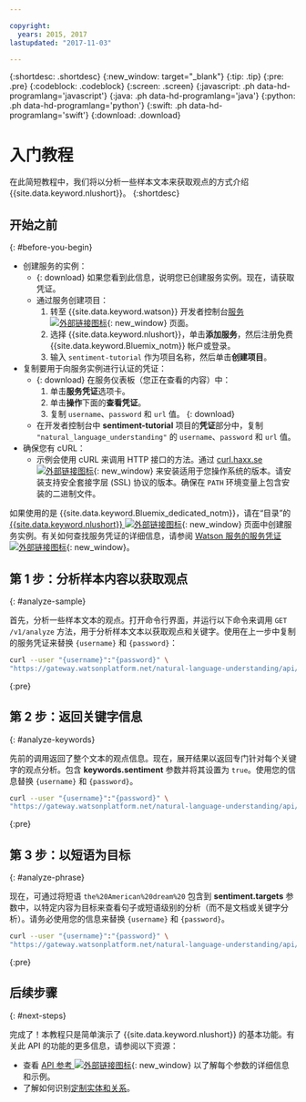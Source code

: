 ```yaml
---

copyright:
  years: 2015, 2017
lastupdated: "2017-11-03"

---
```


{:shortdesc: .shortdesc}
{:new_window: target="_blank"}
{:tip: .tip}
{:pre: .pre}
{:codeblock: .codeblock}
{:screen: .screen}
{:javascript: .ph data-hd-programlang='javascript'}
{:java: .ph data-hd-programlang='java'}
{:python: .ph data-hd-programlang='python'}
{:swift: .ph data-hd-programlang='swift'}
{:download: .download}

# 入门教程
在此简短教程中，我们将以分析一些样本文本来获取观点的方式介绍 {{site.data.keyword.nlushort}}。
{:shortdesc}

## 开始之前
{: #before-you-begin}

- 创建服务的实例：
    - {: download} 如果您看到此信息，说明您已创建服务实例。现在，请获取凭证。
    - 通过服务创建项目：
        1.  转至 {{site.data.keyword.watson}} 开发者控制台[服务 ![外部链接图标](../../icons/launch-glyph.svg "外部链接图标")](https://console.{DomainName}/developer/watson/services){: new_window} 页面。
        1.  选择 {{site.data.keyword.nlushort}}，单击**添加服务**，然后注册免费 {{site.data.keyword.Bluemix_notm}} 帐户或登录。
        1.  输入 `sentiment-tutorial` 作为项目名称，然后单击**创建项目**。
- 复制要用于向服务实例进行认证的凭证：
    - {: download} 在服务仪表板（您正在查看的内容）中：
        1.  单击**服务凭证**选项卡。
        1.  单击**操作**下面的**查看凭证**。
        1.  复制 `username`、`password` 和 `url` 值。
        {: download}
    - 在开发者控制台中 **sentiment-tutorial** 项目的**凭证**部分中，复制 `"natural_language_understanding"` 的 `username`、`password` 和 `url` 值。
- 确保您有 cURL：
    - 示例会使用 cURL 来调用 HTTP 接口的方法。通过 [curl.haxx.se ![外部链接图标](../../icons/launch-glyph.svg "外部链接图标")](https://curl.haxx.se/){: new_window} 来安装适用于您操作系统的版本。请安装支持安全套接字层 (SSL) 协议的版本。确保在 `PATH` 环境变量上包含安装的二进制文件。

<!-- Remove this text after dedicated instances have the Developer Console: begin -->

如果使用的是 {{site.data.keyword.Bluemix_dedicated_notm}}，请在“目录”的 [{{site.data.keyword.nlushort}} ![外部链接图标](../../icons/launch-glyph.svg "外部链接图标")](https://console.{DomainName}/catalog/services/natural-language-understanding/){: new_window} 页面中创建服务实例。有关如何查找服务凭证的详细信息，请参阅 [Watson 服务的服务凭证 ![外部链接图标](../../icons/launch-glyph.svg "外部链接图标")](/docs/services/watson/getting-started-credentials.html#getting-credentials-manually){: new_window}。

<!-- Remove this text after dedicated instances have the Developer Console: end -->

## 第 1 步：分析样本内容以获取观点
{: #analyze-sample}

首先，分析一些样本文本的观点。打开命令行界面，并运行以下命令来调用 `GET /v1/analyze` 方法，用于分析样本文本以获取观点和关键字。使用在上一步中复制的服务凭证来替换 `{username}` 和 `{password}`：

```bash
curl --user "{username}":"{password}" \
"https://gateway.watsonplatform.net/natural-language-understanding/api/v1/analyze?version=2017-02-27&text=I%20still%20have%20a%20dream%2C%20a%20dream%20deeply%20rooted%20in%20the%20American%20dream%20%E2%80%93%20one%20day%20this%20nation%20will%20rise%20up%20and%20live%20up%20to%20its%20creed%2C%20%22We%20hold%20these%20truths%20to%20be%20self%20evident%3A%20that%20all%20men%20are%20created%20equal.&features=sentiment,keywords"
```
{:pre}

## 第 2 步：返回关键字信息
{: #analyze-keywords}

先前的调用返回了整个文本的观点信息。现在，展开结果以返回专门针对每个关键字的观点分析。包含 **keywords.sentiment** 参数并将其设置为 `true`。使用您的信息替换 `{username}` 和 `{password}`。

```bash
curl --user "{username}":"{password}" \
"https://gateway.watsonplatform.net/natural-language-understanding/api/v1/analyze?version=2017-02-27&text=I%20still%20have%20a%20dream%2C%20a%20dream%20deeply%20rooted%20in%20the%20American%20dream%20%E2%80%93%20one%20day%20this%20nation%20will%20rise%20up%20and%20live%20up%20to%20its%20creed%2C%20%22We%20hold%20these%20truths%20to%20be%20self%20evident%3A%20that%20all%20men%20are%20created%20equal.&features=sentiment,keywords&keywords.sentiment=true"
```
{:pre}

## 第 3 步：以短语为目标
{: #analyze-phrase}

现在，可通过将短语 `the%20American%20dream%20` 包含到 **sentiment.targets** 参数中，以特定内容为目标来查看句子或短语级别的分析（而不是文档或关键字分析）。请务必使用您的信息来替换 `{username}` 和 `{password}`。

```bash
curl --user "{username}":"{password}" \
"https://gateway.watsonplatform.net/natural-language-understanding/api/v1/analyze?version=2017-02-27&text=I%20still%20have%20a%20dream%2C%20a%20dream%20deeply%20rooted%20in%20the%20American%20dream%20one%20day%20this%20nation%20will%20rise%20up%20and%20live%20up%20to%20its%20creed%20We%20hold%20these%20truths%20to%20be%20self%20evident%3A%20that%20all%20men%20are%20created%20equal.&features=sentiment,keywords&keywords.sentiment=true&sentiment.targets=the%20American%20dream"
```
{:pre}

## 后续步骤
{: #next-steps}

完成了！本教程只是简单演示了 {{site.data.keyword.nlushort}} 的基本功能。有关此 API 的功能的更多信息，请参阅以下资源：

- 查看 [API 参考 ![外部链接图标](../../icons/launch-glyph.svg "外部链接图标")](https://www.ibm.com/watson/developercloud/natural-language-understanding/api/v1/){: new_window} 以了解每个参数的详细信息和示例。
- 了解如何识别[定制实体和关系](/docs/services/natural-language-understanding/customizing.html)。
